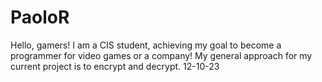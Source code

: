 # PaoloR
Hello, gamers! 
I am a CIS student, achieving my goal to become a programmer for video games or a company! 
My general approach for my current project is to encrypt and decrypt. 
12-10-23
